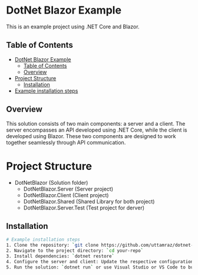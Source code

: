 ﻿# DotNet Blazor Example

This is an example project using .NET Core and Blazor.

## Table of Contents

- [DotNet Blazor Example](#dotnet-blazor-example)
  - [Table of Contents](#table-of-contents)
  - [Overview](#overview)
- [Project Structure](#project-structure)
  - [Installation](#installation)
- [Example installation steps](#example-installation-steps)

## Overview
This solution consists of two main components: a server and a client. The server encompasses an API developed using .NET Core, while the client is developed using Blazor. These two components are designed to work together seamlessly through API communication.

# Project Structure

- DotNetBlazor (Solution folder)
  - DotNetBlazor.Server (Server project)
  - DotNetBlazor.Client (Client project)
  - DotNetBlazor.Shared (Shared Library for both project)
  - DotNetBlazor.Server.Test (Test project for derver)

## Installation

```bash
# Example installation steps
1. Clone the repository: `git clone https://github.com/uttamraz/dotnet-blazor.git`
2. Navigate to the project directory: `cd your-repo`
3. Install dependencies: `dotnet restore`
4. Configure the server and client: Update the respective configuration files.
5. Run the solution: `dotnet run` or use Visual Studio or VS Code to build and run.
